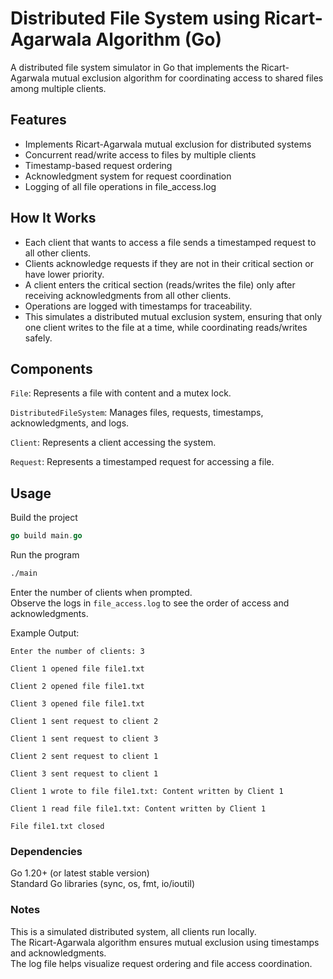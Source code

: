 # Distributed File System using Ricart-Agarwala Algorithm (Go)

A distributed file system simulator in Go that implements the Ricart-Agarwala mutual exclusion algorithm for coordinating access to shared files among multiple clients.

## Features

- Implements Ricart-Agarwala mutual exclusion for distributed systems
- Concurrent read/write access to files by multiple clients
- Timestamp-based request ordering
- Acknowledgment system for request coordination
- Logging of all file operations in file_access.log

## How It Works

- Each client that wants to access a file sends a timestamped request to all other clients.
- Clients acknowledge requests if they are not in their critical section or have lower priority.
- A client enters the critical section (reads/writes the file) only after receiving acknowledgments from all other clients.
- Operations are logged with timestamps for traceability.
- This simulates a distributed mutual exclusion system, ensuring that only one client writes to the file at a time, while coordinating reads/writes safely.

## Components

`File`: Represents a file with content and a mutex lock.

`DistributedFileSystem`: Manages files, requests, timestamps, acknowledgments, and logs.

`Client`: Represents a client accessing the system.

`Request`: Represents a timestamped request for accessing a file.

## Usage

Build the project

```go
go build main.go
```

Run the program

```bash
./main
```

Enter the number of clients when prompted.<br/>
Observe the logs in `file_access.log` to see the order of access and acknowledgments.

Example Output:
```
Enter the number of clients: 3

Client 1 opened file file1.txt

Client 2 opened file file1.txt

Client 3 opened file file1.txt

Client 1 sent request to client 2

Client 1 sent request to client 3

Client 2 sent request to client 1

Client 3 sent request to client 1

Client 1 wrote to file file1.txt: Content written by Client 1

Client 1 read file file1.txt: Content written by Client 1

File file1.txt closed
```

### Dependencies

Go 1.20+ (or latest stable version)<br/>
Standard Go libraries (sync, os, fmt, io/ioutil)

### Notes

This is a simulated distributed system, all clients run locally.<br/>
The Ricart-Agarwala algorithm ensures mutual exclusion using timestamps and acknowledgments.<br/>
The log file helps visualize request ordering and file access coordination.<br/>
